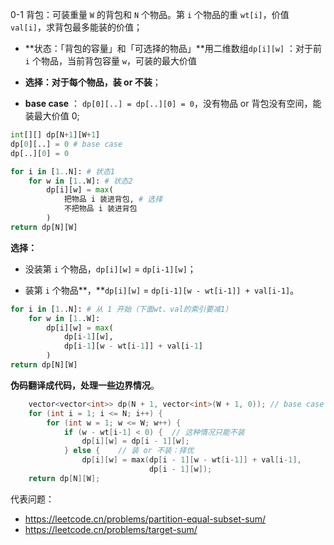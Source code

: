 0-1 背包：可装重量 `W` 的背包和 `N` 个物品。第 `i` 个物品的重 `wt[i]`，价值 `val[i]`，求背包最多能装的价值；

- **状态：「背包的容量」和「可选择的物品」**用二维数组`dp[i][w]` ：对于前 `i` 个物品，当前背包容量 `w`，可装的最大价值 

- **选择：对于每个物品，装 or 不装**；

- **base case** ： `dp[0][..] = dp[..][0] = 0`，没有物品 or 背包没有空间，能装最大价值 0;

```python
int[][] dp[N+1][W+1]
dp[0][..] = 0 # base case
dp[..][0] = 0

for i in [1..N]: # 状态1
    for w in [1..W]: # 状态2
        dp[i][w] = max( 
            把物品 i 装进背包, # 选择
            不把物品 i 装进背包
        )
return dp[N][W]
```

**选择：**

- 没装第 `i` 个物品，`dp[i][w]` = `dp[i-1][w]`；

- 装第 `i` 个物品**，**`dp[i][w]` = `dp[i-1][w - wt[i-1]] + val[i-1]`。


```python
for i in [1..N]: # 从 1 开始（下面wt、val的索引要减1）
    for w in [1..W]:
        dp[i][w] = max(
            dp[i-1][w],
            dp[i-1][w - wt[i-1]] + val[i-1]
        )
return dp[N][W]
```

**伪码翻译成代码，处理一些边界情况**。

```cpp
    vector<vector<int>> dp(N + 1, vector<int>(W + 1, 0)); // base case
    for (int i = 1; i <= N; i++) {
        for (int w = 1; w <= W; w++) {
            if (w - wt[i-1] < 0) {  // 这种情况只能不装
                dp[i][w] = dp[i - 1][w];
            } else {    // 装 or 不装：择优
                dp[i][w] = max(dp[i - 1][w - wt[i-1]] + val[i-1], 
                               dp[i - 1][w]);
    return dp[N][W];
```

代表问题： 

- https://leetcode.cn/problems/partition-equal-subset-sum/
- https://leetcode.cn/problems/target-sum/